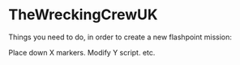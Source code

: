 # TheWreckingCrewUK

Things you need to do, in order to create a new flashpoint mission:

Place down X markers.
Modify Y script.
etc.